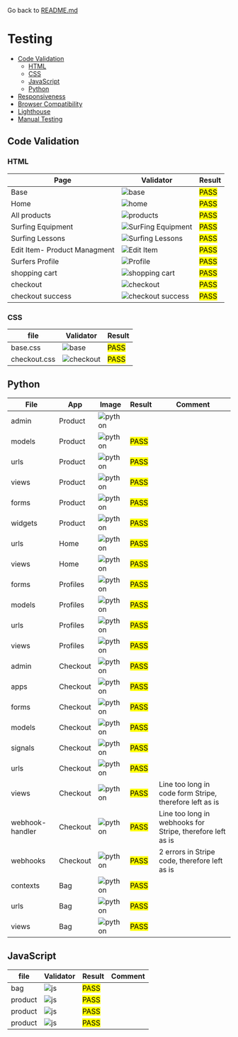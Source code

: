 Go back to [README.md](/README.md)

# Testing
- [Code Validation](#code-validation)
    - [HTML](#html)
    - [CSS](#css)
    - [JavaScript](#JavaScript)
    - [Python](#python)
- [Responsiveness](#Responsiveness)
- [Browser Compatibility](#browser-compatibility)
- [Lighthouse](#Lighthouse)
- [Manual Testing](#manual-testing)

## Code Validation
### HTML

|Page|Validator|Result|
| --- | --- | --- |
| Base |![base](testing-img/base.png) | <mark>PASS<mark> |
| Home |![home](testing-img/home.png) | <mark>PASS<mark> |
| All products |![products](testing-img/products.png) | <mark>PASS<mark> |
| Surfing Equipment |![SurFing Equipment](testing-img/surfing-equipment.png) | <mark>PASS<mark> |
| Surfing Lessons |![Surfing Lessons](testing-img/lessons.png) | <mark>PASS<mark> |
| Edit Item- Product Managment |![Edit Item](testing-img/product-managment.png) | <mark>PASS<mark> |
| Surfers Profile |![Profile](testing-img/surfers-profile.png) | <mark>PASS<mark> |
| shopping cart |![shopping cart](testing-img/bag.png) | <mark>PASS<mark> |
| checkout |![checkout](testing-img/checkout.png) | <mark>PASS<mark> |
| checkout success |![checkout success](testing-img/checkout-success.png) | <mark>PASS<mark> |


### CSS
|file|Validator|Result|
| --- | --- | --- |
| base.css |![base](testing-img/basecss-validator.png) | <mark>PASS<mark> |
| checkout.css |![checkout](testing-img/checkoutcss-validator.png) | <mark>PASS<mark> |

## Python

|File|App|Image|Result|Comment|
| --- |----| --- | --- |----|
| admin | Product |![python](testing-img/admin-product.png) | <mark><mark> ||
| models | Product |![python](testing-img/product-models.png) | <mark>PASS<mark> ||
| urls | Product |![python](testing-img/product-urls.png) | <mark>PASS<mark> ||
| views | Product |![python](testing-img/product-views.png) | <mark>PASS<mark> ||
| forms | Product |![python](testing-img/product-forms.png) | <mark>PASS<mark> ||
| widgets | Product |![python](testing-img/product-widgets.png) | <mark>PASS<mark> ||
| urls | Home |![python](testing-img/product-urls.png) | <mark>PASS<mark> ||
| views | Home |![python](testing-img/product-views.png) | <mark>PASS<mark> ||
| forms | Profiles |![python](testing-img/profile-forms.png) | <mark>PASS<mark> ||
| models | Profiles |![python](testing-img/profiles-models.png) | <mark>PASS<mark> ||
| urls | Profiles |![python](testing-img/profiles-urls.png) | <mark>PASS<mark> ||
| views | Profiles |![python](testing-img/profiles-views.png) | <mark>PASS<mark> ||
| admin | Checkout |![python](testing-img/checkout-admin.png) | <mark>PASS<mark> ||
| apps | Checkout |![python](testing-img/checkout-apps.png) | <mark>PASS<mark> ||
| forms | Checkout |![python](testing-img/checkout-forms.png) | <mark>PASS<mark> ||
| models | Checkout |![python](testing-img/checkout-models.png) | <mark>PASS<mark> ||
| signals | Checkout |![python](testing-img/checkout-signals.png) | <mark>PASS<mark> ||
| urls | Checkout |![python](testing-img/checkout-urls.png) | <mark>PASS<mark> ||
| views | Checkout |![python](testing-img/checkout-views.png) | <mark>PASS<mark> |Line too long in code form Stripe, therefore left as is|
| webhook-handler | Checkout |![python](testing-img/checkout-webhook-handler.png) | <mark>PASS<mark> |Line too long in webhooks for Stripe, therefore left as is|
| webhooks | Checkout |![python](testing-img/checkout-webhooks.png) | <mark>PASS<mark> |2 errors in Stripe code, therefore left as is|
| contexts| Bag |![python](testing-img/bag-contexts.png) | <mark>PASS<mark> ||
| urls | Bag |![python](testing-img/bag-urls.png)| <mark>PASS<mark> ||
| views | Bag |![python](testing-img/bag-views.png)| <mark>PASS<mark> ||

## JavaScript
|file|Validator|Result|Comment|
| --- | --- | --- |----|
| bag |![js](testing-img/js-bag.png) | <mark>PASS<mark> ||
| product |![js](testing-img/js-add-product.png) | <mark>PASS<mark> ||
| product |![js](testing-img/js-edit-item.png) | <mark>PASS<mark> ||
| product |![js](testing-img/js-surfing-equipment.png) | <mark>PASS<mark> ||
